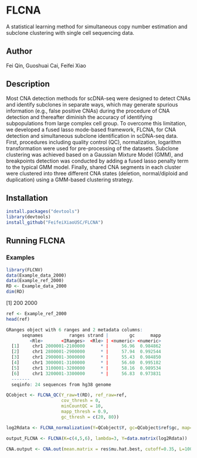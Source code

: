 # FLCNA
A statistical learning method for simultaneous copy number estimation and subclone clustering with single cell sequencing data.

## Author
Fei Qin, Guoshuai Cai, Feifei Xiao

## Description
Most CNA detection methods for scDNA-seq were designed to detect CNAs and identify subclones in separate ways, which may generate spurious information (e.g., false positive CNAs) during the procedure of CNA detection and thereafter diminish the accuracy of identifying subpopulations from large complex cell group. To overcome this limitation, we developed a fused lasso mode-based framework, FLCNA, for CNA detection and simultaneous subclone identification in scDNA-seq data. First, procedures including quality control (QC), normalization, logarithm transformation were used for pre-processing of the datasets. Subclone clustering was achieved based on a Gaussian Mixture Model (GMM), and breakpoints detection was conducted by adding a fused lasso penalty term to the typical GMM model. Finally, shared CNA segments in each cluster were clustered into three different CNA states (deletion, normal/diploid and duplication) using a GMM-based clustering strategy.

## Installation
```r
install.packages("devtools")
library(devtools)
install_github("FeifeiXiaoUSC/FLCNA")
```

## Running FLCNA
### Examples

```r
library(FLCNV)
data(Example_data_2000)
data(Example_ref_2000)
RD <- Example_data_2000
dim(RD)
```
[1]  200 2000

```r
ref <- Example_ref_2000
head(ref)

GRanges object with 6 ranges and 2 metadata columns:
      seqnames          ranges strand |        gc      mapp
         <Rle>       <IRanges>  <Rle> | <numeric> <numeric>
  [1]     chr1 2000001-2100000      * |     56.96  0.984862
  [2]     chr1 2800001-2900000      * |     57.94  0.992544
  [3]     chr1 2900001-3000000      * |     55.43  0.984850
  [4]     chr1 3000001-3100000      * |     56.60  0.995182
  [5]     chr1 3100001-3200000      * |     58.16  0.989534
  [6]     chr1 3200001-3300000      * |     56.83  0.973831
  -------
  seqinfo: 24 sequences from hg38 genome
```

  
  
```r
QCobject <- FLCNA_QC(Y_raw=t(RD), ref_raw=ref,
                     cov_thresh = 0, 
                     minCountQC = 10, 
                     mapp_thresh = 0.9,
                     gc_thresh = c(20, 80))
```
```r
log2Rdata <- FLCNA_normalization(Y=QCobject$Y, gc=QCobject$ref$gc, map=QCobject$ref$mapp)
```
```r
output_FLCNA <- FLCNA(K=c(4,5,6), lambda=3, Y=data.matrix(log2Rdata))
```
```r
CNA.output <- CNA.out(mean.matrix = res$mu.hat.best, cutoff=0.35, L=100)
```
